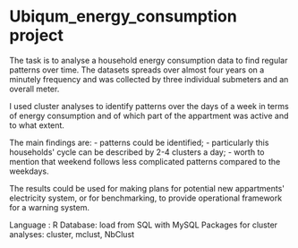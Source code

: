 # Ubiqum_energy_consumption project

The task is to analyse a household energy consumption data to find regular patterns over time. The datasets spreads over almost four years on a minutely frequency and was collected by three individual submeters and an overall meter.

I used cluster analyses to identify patterns over the days of a week in terms of energy consumption and of 
which part of the appartment was active and to what extent.

The main findings are: 
      - patterns could be identified;
      - particularly this households' cycle can be described by 2-4 clusters a day;
      - worth to mention that weekend follows less complicated patterns compared to the weekdays.

The results could be used for making plans for potential new appartments' electricity system, or for benchmarking,
to provide operational framework for a warning system.

Language : R 
Database: load from SQL with MySQL 
Packages for cluster analyses: cluster, mclust, NbClust
